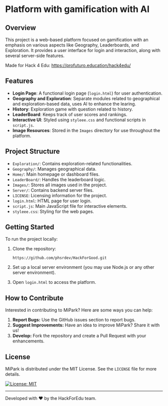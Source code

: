 # Platform with gamification with AI

## Overview
This project is a web-based platform focused on gamification with an emphasis on various aspects like Geography, Leaderboards, and Exploration. It provides a user interface for login and interaction, along with several server-side features.

Made for Hack 4 Edu: https://profuturo.education/hack4edu/

## Features
- **Login Page**: A functional login page (`login.html`) for user authentication.
- **Geography and Exploration**: Separate modules related to geographical and exploration-based data, uses AI to enhance the learing.
- **History**: Exploration game with question related to history.
- **LeaderBoard**: Keeps track of user scores and rankings.
- **Interactive UI**: Styled using `styleee.css` and functional scripts in `script.js`.
- **Image Resources**: Stored in the `Images` directory for use throughout the platform.

## Project Structure
- `Exploration/`: Contains exploration-related functionalities.
- `Geography/`: Manages geographical data.
- `Home/`: Main homepage or dashboard files.
- `LeaderBoard/`: Handles the leaderboard logic.
- `Images/`: Stores all images used in the project.
- `Server/`: Contains backend server files.
- `LICENSE`: Licensing information for the project.
- `login.html`: HTML page for user login.
- `script.js`: Main JavaScript file for interactive elements.
- `styleee.css`: Styling for the web pages.

## Getting Started
To run the project locally:
1. Clone the repository:

   ```
   https://github.com/phsrdev/HackForGood.git
2. Set up a local server environment (you may use Node.js or any other server environment).
3. Open `login.html` to access the platform.

## How to Contribute

Interested in contributing to MiPark? Here are some ways you can help:

1. **Report Bugs:** Use the GitHub issues section to report bugs.
2. **Suggest Improvements:** Have an idea to improve MiPark? Share it with us!
3. **Develop:** Fork the repository and create a Pull Request with your enhancements.

## License

MiPark is distributed under the MIT License. See the `LICENSE` file for more details.

[![License: MIT](https://img.shields.io/badge/License-MIT-yellow.svg)](https://opensource.org/licenses/MIT)

---

Developed with ❤️ by the HackForEdu team.

